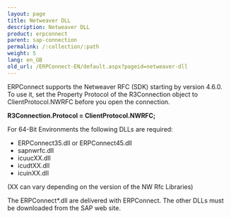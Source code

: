 ```yaml
---
layout: page
title: Netweaver DLL
description: Netweaver DLL
product: erpconnect
parent: sap-connection
permalink: /:collection/:path
weight: 5
lang: en_GB
old_url: /ERPConnect-EN/default.aspx?pageid=netweaver-dll
---
```


ERPConnect supports the Netweaver RFC (SDK) starting by version 4.6.0.  
To use it, set the Property Protocol of the R3Connection object to ClientProtocol.NWRFC before you open the connection. 

**R3Connection.Protocol = ClientProtocol.NWRFC;**

For 64-Bit Environments the following DLLs are required:
- ERPConnect35.dll or ERPConnect45.dll
- sapnwrfc.dll
- icuucXX.dll
- icudtXX.dll
- icuinXX.dll 

(XX can vary depending on the version of the NW Rfc Libraries)

The ERPConnect*.dll are delivered with ERPConnect. The other DLLs must be downloaded from the SAP web site.
